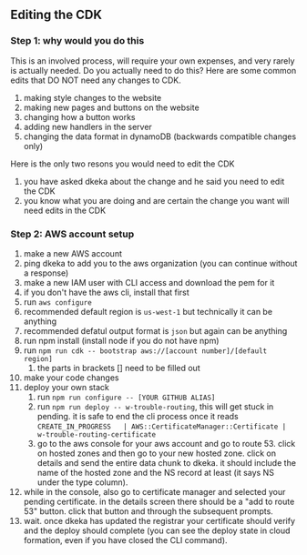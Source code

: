 ## Editing the CDK

### Step 1: why would you do this

This is an involved process, will require your own expenses, and very rarely is actually needed.
Do you actually need to do this?  Here are some common edits that DO NOT need any changes to CDK.

1. making style changes to the website
1. making new pages and buttons on the website
1. changing how a button works
1. adding new handlers in the server
1. changing the data format in dynamoDB (backwards compatible changes only)

Here is the only two resons you would need to edit the CDK

1. you have asked dkeka about the change and he said you need to edit the CDK
1. you know what you are doing and are certain the change you want will need edits in the CDK

### Step 2: AWS account setup

1. make a new AWS account
1. ping dkeka to add you to the aws organization (you can continue without a response)
1. make a new IAM user with CLI access and download the pem for it
  1. if you don't have the aws cli, install that first
  1. run `aws configure`
  1. recommended default region is `us-west-1` but technically it can be anything
  1. recommended defatul output format is `json` but again can be anything
1. run npm install (install node if you do not have npm)
1. run `npm run cdk -- bootstrap aws://[account number]/[default region]`
	1. the parts in brackets [] need to be filled out
1. make your code changes
1. deploy your own stack
	1. run `npm run configure -- [YOUR GITHUB ALIAS]`
	1. run `npm run deploy -- w-trouble-routing`, this will get stuck in pending.  it is safe to end the cli process once
	   it reads `CREATE_IN_PROGRESS   | AWS::CertificateManager::Certificate | w-trouble-routing-certificate`
	1. go to the aws console for your aws account and go to route 53.  click on hosted zones and then go
	   to your new hosted zone.  click on details and send the entire data chunk to dkeka.  it should
	   include the name of the hosted zone and the NS record at least (it says NS under the type column).
  1. while in the console, also go to certificate manager and selected your pending certificate.  in
     the details screen there should be a "add to route 53" button.  click that button and through
     the subsequent prompts.
  1. wait.  once dkeka has updated the registrar your certificate should verify and the deploy should
     complete (you can see the deploy state in cloud formation, even if you have closed the CLI command).
